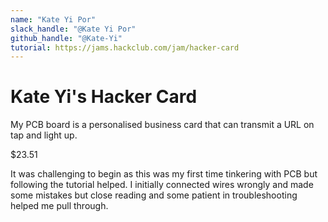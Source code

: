 ```yaml
---
name: "Kate Yi Por"
slack_handle: "@Kate Yi Por"
github_handle: "@Kate-Yi"
tutorial: https://jams.hackclub.com/jam/hacker-card
---
```


# Kate Yi's Hacker Card

<!-- Describe your board in 2-3 sentences. What are you making? What will it do? -->
My PCB board is a personalised business card that can transmit a URL on tap and light up.

<!-- How much is it going to cost? -->
$23.51

<!-- Tell us a little bit about your design process. What were some challenges? What helped? ***Totally optional*** -->
It was challenging to begin as this was my first time tinkering with PCB but following the tutorial helped. I initially connected wires wrongly and made some mistakes but close reading and some patient in troubleshooting helped me pull through. 
